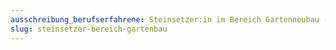 ```yaml
---
ausschreibung_berufserfahrene: Steinsetzer:in im Bereich Gartenneubau (m/w/d)
slug: steinsetzer-bereich-gartenbau
---
```

